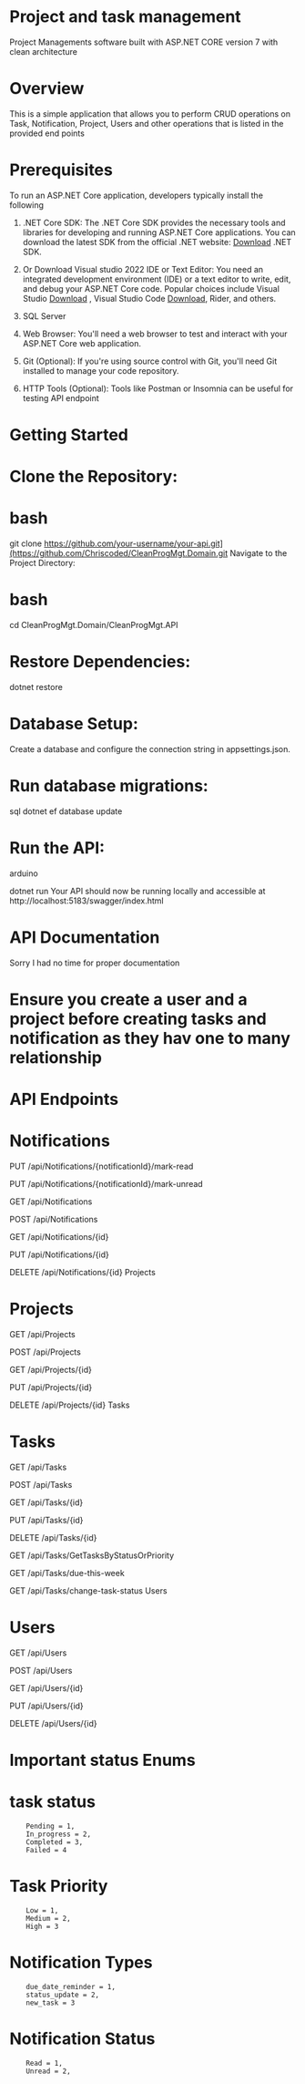 # Project and task management
Project Managements software built with ASP.NET CORE version 7 with clean architecture

# Overview
This is a simple application that allows you to perform CRUD operations on Task, Notification, Project, Users and other operations that is listed in the provided end points

# Prerequisites
To run an ASP.NET Core application, developers typically install the following

1. .NET Core SDK: The .NET Core SDK provides the necessary tools and libraries for developing and running ASP.NET Core applications. You can download the latest SDK from the official .NET website: [Download](https://dotnet.microsoft.com/en-us/download/visual-studio-sdks) .NET SDK.

2. Or Download Visual studio 2022 IDE or Text Editor: You need an integrated development environment (IDE) or a text editor to write, edit, and debug your ASP.NET Core code. Popular choices include Visual Studio  [Download](https://visualstudio.microsoft.com/vs/community/) , Visual Studio Code [Download](https://code.visualstudio.com/download), Rider, and others.

3. SQL Server

4. Web Browser: You'll need a web browser to test and interact with your ASP.NET Core web application.

5. Git (Optional): If you're using source control with Git, you'll need Git installed to manage your code repository.

6. HTTP Tools (Optional): Tools like Postman or Insomnia can be useful for testing API endpoint

# Getting Started


# Clone the Repository:

# bash
git clone https://github.com/your-username/your-api.git](https://github.com/Chriscoded/CleanProgMgt.Domain.git
Navigate to the Project Directory:

# bash

cd CleanProgMgt.Domain/CleanProgMgt.API

#  Restore Dependencies:

dotnet restore
#  Database Setup:

Create a database and configure the connection string in appsettings.json.
# Run database migrations:
sql
dotnet ef database update
# Run the API:

arduino

dotnet run
Your API should now be running locally and accessible at http://localhost:5183/swagger/index.html

# API Documentation
Sorry I had no time for proper documentation
# Ensure you create a user and a project before creating tasks and notification as they hav one to many relationship

# API Endpoints

# Notifications

PUT
/api/Notifications/{notificationId}/mark-read

PUT
/api/Notifications/{notificationId}/mark-unread

GET
/api/Notifications

POST
/api/Notifications

GET
/api/Notifications/{id}

PUT
/api/Notifications/{id}

DELETE
/api/Notifications/{id}
Projects

# Projects

GET
/api/Projects

POST
/api/Projects

GET
/api/Projects/{id}

PUT
/api/Projects/{id}

DELETE
/api/Projects/{id}
Tasks

# Tasks

GET
/api/Tasks

POST
/api/Tasks

GET
/api/Tasks/{id}

PUT
/api/Tasks/{id}

DELETE
/api/Tasks/{id}

GET
/api/Tasks/GetTasksByStatusOrPriority

GET
/api/Tasks/due-this-week

GET
/api/Tasks/change-task-status
Users

# Users

GET
/api/Users

POST
/api/Users

GET
/api/Users/{id}

PUT
/api/Users/{id}

DELETE
/api/Users/{id}

# Important status Enums

# task status

        Pending = 1,
        In_progress = 2,
        Completed = 3,
        Failed = 4

# Task Priority
        Low = 1,
        Medium = 2,
        High = 3

# Notification Types
        due_date_reminder = 1,
        status_update = 2,
        new_task = 3
# Notification Status
        Read = 1,
        Unread = 2,


